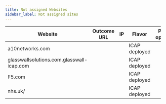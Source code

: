```yaml
---
title: Not assigned Websites
sidebar_label: Not assigned sites
---
```


| Website  | Outcome URL | IP | Flavor | Ports opened | Status | Repo | OS | Infrastructure | Provisioning | Container engine |
|---|---|---|---|---|---|---|---|---|---|---|
| a10networks.com |||ICAP deployed||Not assigned|
| glasswallsolutions.com.glasswall-icap.com |||ICAP deployed||Not assigned|
| F5.com |||ICAP deployed||Not assigned|
| nhs.uk/|||ICAP deployed||Not assigned|
